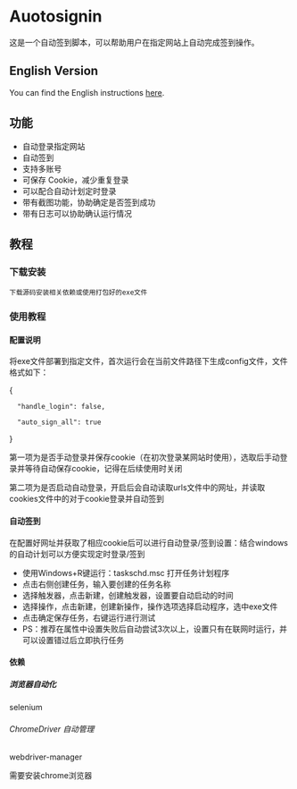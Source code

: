 # Auotosignin
  这是一个自动签到脚本，可以帮助用户在指定网站上自动完成签到操作。
  
## English Version
You can find the English instructions [here](README_EN.md).

## 功能
- 自动登录指定网站
- 自动签到
- 支持多账号
- 可保存 Cookie，减少重复登录
- 可以配合自动计划定时登录
- 带有截图功能，协助确定是否签到成功
- 带有日志可以协助确认运行情况
## 教程
### 下载安装
    下载源码安装相关依赖或使用打包好的exe文件
### 使用教程
#### 配置说明
  将exe文件部署到指定文件，首次运行会在当前文件路径下生成config文件，文件格式如下：

  {

      "handle_login": false,
    
      "auto_sign_all": true
  }

  第一项为是否手动登录并保存cookie（在初次登录某网站时使用），选取后手动登录并等待自动保存cookie，记得在后续使用时关闭

  第二项为是否启动自动登录，开启后会自动读取urls文件中的网址，并读取cookies文件中的对于cookie登录并自动签到

#### 自动签到
  在配置好网址并获取了相应cookie后可以进行自动登录/签到设置：结合windows的自动计划可以方便实现定时登录/签到
  
  - 使用Windows+R键运行：taskschd.msc 打开任务计划程序
  - 点击右侧创建任务，输入要创建的任务名称
  - 选择触发器，点击新建，创建触发器，设置要自动启动的时间
  - 选择操作，点击新建，创建新操作，操作选项选择启动程序，选中exe文件
  - 点击确定保存任务，右键运行进行测试
  - PS：推荐在属性中设置失败后自动尝试3次以上，设置只有在联网时运行，并可以设置错过后立即执行任务
  
#### 依赖
 ##### 浏览器自动化
selenium

 ###### ChromeDriver 自动管理
webdriver-manager

需要安装chrome浏览器
